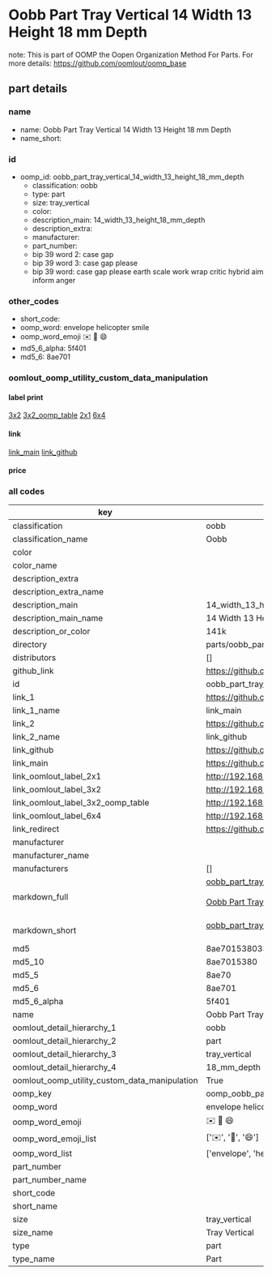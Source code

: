 # Oobb Part Tray Vertical 14 Width 13 Height 18 mm Depth  

note: This is part of OOMP the Oopen Organization Method For Parts. For more details: https://github.com/oomlout/oomp_base

##  part details
  







### name
* name: Oobb Part Tray Vertical 14 Width 13 Height 18 mm Depth
* name_short: 
### id
* oomp_id: oobb_part_tray_vertical_14_width_13_height_18_mm_depth
  * classification: oobb
  * type: part
  * size: tray_vertical
  * color: 
  * description_main: 14_width_13_height_18_mm_depth
  * description_extra: 
  * manufacturer: 
  * part_number: 
  * bip 39 word 2: case gap
  * bip 39 word 3: case gap please
  * bip 39 word: case gap please earth scale work wrap critic hybrid aim inform anger

### other_codes
* short_code: 
* oomp_word: envelope helicopter smile
* oomp_word_emoji :envelope: :helicopter: :smile:
* md5_6_alpha: 5f401
* md5_6: 8ae701






### oomlout_oomp_utility_custom_data_manipulation
#### label print
[3x2](http://192.168.1.245:1112/?label=oomp%205f401)
[3x2_oomp_table](http://192.168.1.108:1112/?label=oomp%205f401)
[2x1](http://192.168.1.242:1112/?label=oomp%205f401)
[6x4](http://192.168.1.55:1112/?label=oomp%205f401)    

#### link

[link_main](https://github.com/oomlout/oomlout_oomp_version_1_messy/tree/main/parts/oobb_part_tray_vertical_14_width_13_height_18_mm_depth) [link_github](https://github.com/oomlout/oomlout_oomp_version_1_messy/tree/main/parts/oobb_part_tray_vertical_14_width_13_height_18_mm_depth)                             

#### price







### all codes 
| key | value |  
| --- | --- |  
| classification | oobb |  
| classification_name | Oobb |  
| color |  |  
| color_name |  |  
| description_extra |  |  
| description_extra_name |  |  
| description_main | 14_width_13_height_18_mm_depth |  
| description_main_name | 14 Width 13 Height 18 mm Depth |  
| description_or_color | 141k |  
| directory | parts/oobb_part_tray_vertical_14_width_13_height_18_mm_depth |  
| distributors | [] |  
| github_link | https://github.com/oomlout/oomlout_oomp_part_src/tree/main/parts/oobb_part_tray_vertical_14_width_13_height_18_mm_depth |  
| id | oobb_part_tray_vertical_14_width_13_height_18_mm_depth |  
| link_1 | https://github.com/oomlout/oomlout_oomp_version_1_messy/tree/main/parts/oobb_part_tray_vertical_14_width_13_height_18_mm_depth |  
| link_1_name | link_main |  
| link_2 | https://github.com/oomlout/oomlout_oomp_version_1_messy/tree/main/parts/oobb_part_tray_vertical_14_width_13_height_18_mm_depth |  
| link_2_name | link_github |  
| link_github | https://github.com/oomlout/oomlout_oomp_version_1_messy/tree/main/parts/oobb_part_tray_vertical_14_width_13_height_18_mm_depth |  
| link_main | https://github.com/oomlout/oomlout_oomp_version_1_messy/tree/main/parts/oobb_part_tray_vertical_14_width_13_height_18_mm_depth |  
| link_oomlout_label_2x1 | http://192.168.1.242:1112/?label=oomp%205f401 |  
| link_oomlout_label_3x2 | http://192.168.1.245:1112/?label=oomp%205f401 |  
| link_oomlout_label_3x2_oomp_table | http://192.168.1.108:1112/?label=oomp%205f401 |  
| link_oomlout_label_6x4 | http://192.168.1.55:1112/?label=oomp%205f401 |  
| link_redirect | https://github.com/oomlout/oomlout_oomp_version_1_messy/tree/main/parts/oobb_part_tray_vertical_14_width_13_height_18_mm_depth |  
| manufacturer |  |  
| manufacturer_name |  |  
| manufacturers | [] |  
| markdown_full | [oobb_part_tray_vertical_14_width_13_height_18_mm_depth](none)<br>[](none)<br>[Oobb Part Tray Vertical 14 Width 13 Height 18 Mm Depth](none)<br><br> |  
| markdown_short | [oobb_part_tray_vertical_14_width_13_height_18_mm_depth](none)<br><br> |  
| md5 | 8ae701538033dfc3f66004574cd7d119 |  
| md5_10 | 8ae7015380 |  
| md5_5 | 8ae70 |  
| md5_6 | 8ae701 |  
| md5_6_alpha | 5f401 |  
| name | Oobb Part Tray Vertical 14 Width 13 Height 18 mm Depth |  
| oomlout_detail_hierarchy_1 | oobb |  
| oomlout_detail_hierarchy_2 | part |  
| oomlout_detail_hierarchy_3 | tray_vertical |  
| oomlout_detail_hierarchy_4 | 18_mm_depth |  
| oomlout_oomp_utility_custom_data_manipulation | True |  
| oomp_key | oomp_oobb_part_tray_vertical_14_width_13_height_18_mm_depth |  
| oomp_word | envelope helicopter smile |  
| oomp_word_emoji | :envelope: :helicopter: :smile: |  
| oomp_word_emoji_list | [':envelope:', ':helicopter:', ':smile:'] |  
| oomp_word_list | ['envelope', 'helicopter', 'smile'] |  
| part_number |  |  
| part_number_name |  |  
| short_code |  |  
| short_name |  |  
| size | tray_vertical |  
| size_name | Tray Vertical |  
| type | part |  
| type_name | Part |  
